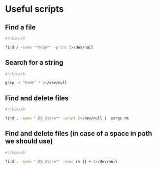 # Useful scripts
## Find a file
```sh
#!/bin/sh

find / -name "*hede*" -print 2>/dev/null
```
#####

## Search for a string
```sh
#!/bin/sh

grep -r "hede" * 2>/dev/null
```
#####

## Find and delete files
```sh
#!/bin/sh

find . -name ".DS_Store*" -print 2>/dev/null |  xargs rm 

```
#####

## Find and delete files (in case of a space in path we should use)
```sh
#!/bin/sh

find . -name ".DS_Store*" -exec rm {} + 2>/dev/null 

```
